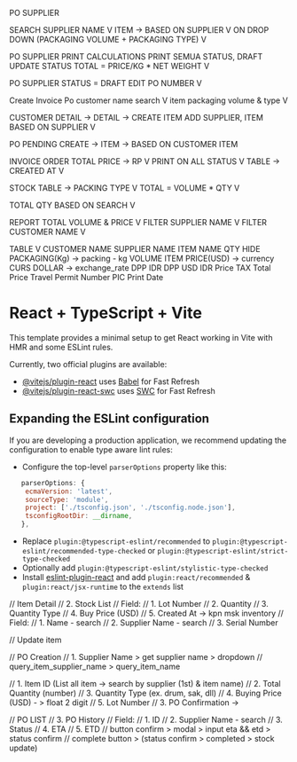 PO SUPPLIER

SEARCH SUPPLIER NAME V
ITEM -> BASED ON SUPPLIER V
ON DROP DOWN (PACKAGING VOLUME + PACKAGING TYPE) V

PO SUPPLIER PRINT CALCULATIONS
PRINT SEMUA STATUS, DRAFT UPDATE STATUS
TOTAL = PRICE/KG \* NET WEIGHT V

PO SUPPLIER STATUS = DRAFT
EDIT PO NUMBER V

Create Invoice Po
customer name search V
item packaging volume & type V

CUSTOMER DETAIL -> DETAIL -> CREATE ITEM ADD SUPPLIER, ITEM BASED ON SUPPLIER V

PO PENDING
CREATE -> ITEM -> BASED ON CUSTOMER ITEM

INVOICE ORDER
TOTAL PRICE -> RP V
PRINT ON ALL STATUS V
TABLE -> CREATED AT V

STOCK
TABLE -> PACKING TYPE V
TOTAL = VOLUME \* QTY V

TOTAL QTY BASED ON SEARCH V

REPORT
TOTAL VOLUME & PRICE V
FILTER SUPPLIER NAME V
FILTER CUSTOMER NAME V

TABLE V
CUSTOMER NAME
SUPPLIER NAME
ITEM NAME
QTY HIDE
PACKAGING(Kg) -> packing - kg
VOLUME
ITEM PRICE(USD) -> currency
CURS DOLLAR -> exchange_rate
DPP IDR
DPP USD
IDR Price
TAX
Total Price
Travel Permit Number
PIC
Print Date

# React + TypeScript + Vite

This template provides a minimal setup to get React working in Vite with HMR and some ESLint rules.

Currently, two official plugins are available:

- [@vitejs/plugin-react](https://github.com/vitejs/vite-plugin-react/blob/main/packages/plugin-react/README.md) uses [Babel](https://babeljs.io/) for Fast Refresh
- [@vitejs/plugin-react-swc](https://github.com/vitejs/vite-plugin-react-swc) uses [SWC](https://swc.rs/) for Fast Refresh

## Expanding the ESLint configuration

If you are developing a production application, we recommend updating the configuration to enable type aware lint rules:

- Configure the top-level `parserOptions` property like this:

```js
   parserOptions: {
    ecmaVersion: 'latest',
    sourceType: 'module',
    project: ['./tsconfig.json', './tsconfig.node.json'],
    tsconfigRootDir: __dirname,
   },
```

- Replace `plugin:@typescript-eslint/recommended` to `plugin:@typescript-eslint/recommended-type-checked` or `plugin:@typescript-eslint/strict-type-checked`
- Optionally add `plugin:@typescript-eslint/stylistic-type-checked`
- Install [eslint-plugin-react](https://github.com/jsx-eslint/eslint-plugin-react) and add `plugin:react/recommended` & `plugin:react/jsx-runtime` to the `extends` list

// Item Detail
// 2. Stock List
// Field:
// 1. Lot Number
// 2. Quantity
// 3. Quantity Type
// 4. Buy Price (USD)
// 5. Created At -> kpn msk inventory
// Field:
// 1. Name - search
// 2. Supplier Name - search
// 3. Serial Number

// Update item

// PO Creation
// 1. Supplier Name > get supplier name > dropdown
// query_item_supplier_name > query_item_name

// 1. Item ID (List all item -> search by supplier (1st) & item name)
// 2. Total Quantity (number)
// 3. Quantity Type (ex. drum, sak, dll)
// 4. Buying Price (USD) - > float 2 digit
// 5. Lot Number
// 3. PO Confirmation ->

// PO LIST
// 3. PO History
// Field:
// 1. ID
// 2. Supplier Name - search
// 3. Status
// 4. ETA
// 5. ETD
// button confirm > modal > input eta && etd > status confirm
// complete button > (status confirm > completed > stock update)
